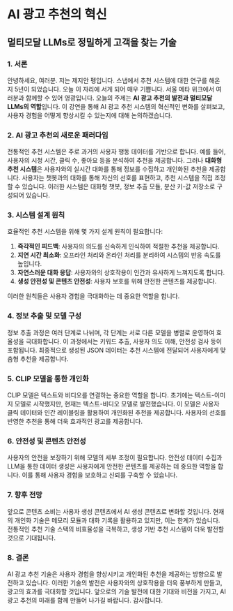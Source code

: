 # AI 광고 추천의 혁신
## 멀티모달 LLMs로 정밀하게 고객을 찾는 기술

### 1. 서론
안녕하세요, 여러분. 저는 제지안 펭입니다. 스냅에서 추천 시스템에 대한 연구를 해온 지 5년이 되었습니다. 오늘 이 자리에 서게 되어 매우 기쁩니다. 서울 메타 위크에서 여러분과 함께할 수 있어 영광입니다. 오늘의 주제는 **AI 광고 추천의 발전과 멀티모달 LLMs의 역할**입니다. 이 강연을 통해 AI 광고 추천 시스템의 혁신적인 변화를 살펴보고, 사용자 경험을 어떻게 향상시킬 수 있는지에 대해 논의하겠습니다.

### 2. AI 광고 추천의 새로운 패러다임
전통적인 추천 시스템은 주로 과거의 사용자 행동 데이터를 기반으로 합니다. 예를 들어, 사용자의 시청 시간, 클릭 수, 좋아요 등을 분석하여 추천을 제공합니다. 그러나 **대화형 추천 시스템**은 사용자와의 실시간 대화를 통해 정보를 수집하고 개인화된 추천을 제공합니다. 사용자는 챗봇과의 대화를 통해 자신의 선호를 표현하고, 추천 시스템을 직접 조정할 수 있습니다. 이러한 시스템은 대화형 챗봇, 정보 추출 모듈, 분산 키-값 저장소로 구성되어 있습니다.

### 3. 시스템 설계 원칙
효율적인 추천 시스템을 위해 몇 가지 설계 원칙이 필요합니다:

1. **즉각적인 피드백**: 사용자의 의도를 신속하게 인식하여 적절한 추천을 제공합니다.
2. **지연 시간 최소화**: 오프라인 처리와 온라인 처리를 분리하여 시스템의 반응 속도를 높입니다.
3. **자연스러운 대화 응답**: 사용자와의 상호작용이 인간과 유사하게 느껴지도록 합니다.
4. **생성 안전성 및 콘텐츠 안전성**: 사용자 보호를 위해 안전한 콘텐츠를 제공합니다.

이러한 원칙들은 사용자 경험을 극대화하는 데 중요한 역할을 합니다.

### 4. 정보 추출 및 모델 구성
정보 추출 과정은 여러 단계로 나뉘며, 각 단계는 서로 다른 모델을 병렬로 운영하여 효율성을 극대화합니다. 이 과정에서는 키워드 추출, 사용자 의도 이해, 안전성 검사 등이 포함됩니다. 최종적으로 생성된 JSON 데이터는 추천 시스템에 전달되어 사용자에게 맞춤형 추천을 제공합니다.

### 5. CLIP 모델을 통한 개인화
CLIP 모델은 텍스트와 비디오를 연결하는 중요한 역할을 합니다. 초기에는 텍스트-이미지 모델로 시작했지만, 현재는 텍스트-비디오 모델로 발전했습니다. 이 모델은 사용자 클릭 데이터와 인간 레이블링을 활용하여 개인화된 추천을 제공합니다. 사용자의 선호를 반영한 추천을 통해 더욱 효과적인 광고를 제공합니다.

### 6. 안전성 및 콘텐츠 안전성
사용자의 안전을 보장하기 위해 모델의 세부 조정이 필요합니다. 안전성 데이터 수집과 LLM을 통한 데이터 생성은 사용자에게 안전한 콘텐츠를 제공하는 데 중요한 역할을 합니다. 이를 통해 사용자 경험을 보호하고 신뢰를 구축할 수 있습니다.

### 7. 향후 전망
앞으로 콘텐츠 소비는 사용자 생성 콘텐츠에서 AI 생성 콘텐츠로 변화할 것입니다. 현재의 개인화 기술은 메모리 모듈과 대화 기록을 활용하고 있지만, 이는 한계가 있습니다. 전통적인 추천 기술 스택의 비효율성을 극복하고, 생성 기반 추천 시스템이 더욱 발전할 것으로 기대됩니다.

### 8. 결론
AI 광고 추천 기술은 사용자 경험을 향상시키고 개인화된 추천을 제공하는 방향으로 발전하고 있습니다. 이러한 기술의 발전은 사용자와의 상호작용을 더욱 풍부하게 만들고, 광고의 효과를 극대화할 것입니다. 앞으로의 기술 발전에 대한 기대와 비전을 가지고, AI 광고 추천의 미래를 함께 만들어 나가길 바랍니다. 감사합니다.